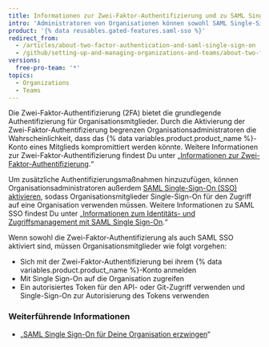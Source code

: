 ```yaml
---
title: Informationen zur Zwei-Faktor-Authentifizierung und zu SAML Single-Sign-On
intro: 'Administratoren von Organisationen können sowohl SAML Single-Sign-On als auch die Zwei-Faktor-Authentifizierung aktivieren, um zusätzliche Authentifizierungsmaßnahmen für ihre Organisationsmitglieder hinzuzufügen.'
product: '{% data reusables.gated-features.saml-sso %}'
redirect_from:
  - /articles/about-two-factor-authentication-and-saml-single-sign-on
  - /github/setting-up-and-managing-organizations-and-teams/about-two-factor-authentication-and-saml-single-sign-on
versions:
  free-pro-team: '*'
topics:
  - Organizations
  - Teams
---
```


Die Zwei-Faktor-Authentifizierung (2FA) bietet die grundlegende Authentifizierung für Organisationsmitglieder. Durch die Aktivierung der Zwei-Faktor-Authentifizierung begrenzen Organisationsadministratoren die Wahrscheinlichkeit, dass das {% data variables.product.product_name %}-Konto eines Mitglieds kompromittiert werden könnte. Weitere Informationen zur Zwei-Faktor-Authentifizierung findest Du unter „[Informationen zur Zwei-Faktor-Authentifizierung](/articles/about-two-factor-authentication).“

Um zusätzliche Authentifizierungsmaßnahmen hinzuzufügen, können Organisationsadministratoren außerdem [SAML Single-Sign-On (SSO) aktivieren](/articles/enabling-and-testing-saml-single-sign-on-for-your-organization), sodass Organisationsmitglieder Single-Sign-On für den Zugriff auf eine Organisation verwenden müssen. Weitere Informationen zu SAML SSO findest Du unter „[Informationen zum Identitäts- und Zugriffsmanagement mit SAML Single Sign-On](/articles/about-identity-and-access-management-with-saml-single-sign-on).“

Wenn sowohl die Zwei-Faktor-Authentifizierung als auch SAML SSO aktiviert sind, müssen Organisationsmitglieder wie folgt vorgehen:
- Sich mit der Zwei-Faktor-Authentifizierung bei ihrem {% data variables.product.product_name %}-Konto anmelden
- Mit Single Sign-On auf die Organisation zugreifen
- Ein autorisiertes Token für den API- oder Git-Zugriff verwenden und Single-Sign-On zur Autorisierung des Tokens verwenden

### Weiterführende Informationen

- „[SAML Single Sign-On für Deine Organisation erzwingen](/articles/enforcing-saml-single-sign-on-for-your-organization)“
